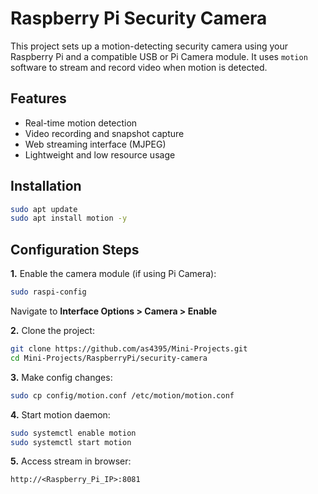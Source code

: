 # Raspberry Pi Security Camera

This project sets up a motion-detecting security camera using your Raspberry Pi and a compatible USB or Pi Camera module. It uses `motion` software to stream and record video when motion is detected.

## Features

- Real-time motion detection
- Video recording and snapshot capture
- Web streaming interface (MJPEG)
- Lightweight and low resource usage

## Installation

```bash
sudo apt update
sudo apt install motion -y
```

## Configuration Steps

**1.** Enable the camera module (if using Pi Camera):
```bash
sudo raspi-config
```
Navigate to **Interface Options > Camera > Enable**

**2.** Clone the project:
```bash
git clone https://github.com/as4395/Mini-Projects.git
cd Mini-Projects/RaspberryPi/security-camera
```

**3.** Make config changes:
```bash
sudo cp config/motion.conf /etc/motion/motion.conf
```

**4.** Start motion daemon:
```bash
sudo systemctl enable motion
sudo systemctl start motion
```

**5.** Access stream in browser:
```
http://<Raspberry_Pi_IP>:8081
```
